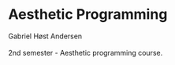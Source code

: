 # Aesthetic Programming

Gabriel Høst Andersen
<br> <br>
2nd semester - Aesthetic programming course. 

